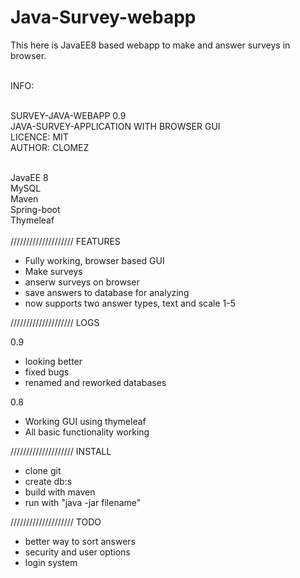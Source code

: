 # Java-Survey-webapp
This here is JavaEE8 based webapp to make and answer surveys in browser.
<br><br>


INFO:<br><br>

SURVEY-JAVA-WEBAPP 0.9<br>
JAVA-SURVEY-APPLICATION WITH BROWSER GUI<br>
LICENCE: MIT<br>
AUTHOR: CLOMEZ<br><br>

JavaEE 8<br>
MySQL<br>
Maven<br>
Spring-boot<br>
Thymeleaf<br><br>
////////////////////
FEATURES<br>

- Fully working, browser based GUI
- Make surveys
- anserw surveys on browser
- save answers to database for analyzing
- now supports two answer types, text and scale 1-5

////////////////////
LOGS<br>

0.9<br>
 - looking better
 - fixed bugs
 - renamed and reworked databases

0.8<br>
 - Working GUI using thymeleaf
 - All basic functionality working


////////////////////
INSTALL<br>

- clone git
- create db:s
- build with maven
- run with "java -jar filename"



////////////////////
TODO<br>

- better way to sort answers
- security and user options
- login system
